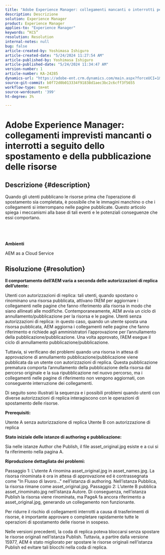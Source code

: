 ```yaml
---
title: "Adobe Experience Manager: collegamenti mancanti o interrotti per immagine imprevista dopo lo spostamento e la pubblicazione delle risorse"
description: Descrizione
solution: Experience Manager
product: Experience Manager
applies-to: "Experience Manager"
keywords: “KCS”
resolution: Resolution
internal-notes: null
bug: false
article-created-by: Yoshimasa Ishiguro
article-created-date: "5/24/2024 11:27:54 AM"
article-published-by: Yoshimasa Ishiguro
article-published-date: "5/24/2024 11:34:47 AM"
version-number: 1
article-number: KA-24285
dynamics-url: "https://adobe-ent.crm.dynamics.com/main.aspx?forceUCI=1&pagetype=entityrecord&etn=knowledgearticle&id=058dd2a2-c019-ef11-9f89-6045bd0298d4"
source-git-commit: b0f72d0b013334f91838d1aec3bc2c6cff3f5655
workflow-type: tm+mt
source-wordcount: '399'
ht-degree: 3%

---
```


# Adobe Experience Manager: collegamenti imprevisti mancanti o interrotti a seguito dello spostamento e della pubblicazione delle risorse

## Descrizione {#description}

Quando gli utenti pubblicano le risorse prima che l’operazione di spostamento sia completata, è possibile che le immagini manchino o che i collegamenti si interrompano nelle pagine pubblicate. Questo articolo spiega i meccanismi alla base di tali eventi e le potenziali conseguenze che essi comportano.<br><br> <br><br><br>
<b>Ambienti</b>

AEM as a Cloud Service


## Risoluzione {#resolution}


<b>Il comportamento dell’AEM varia a seconda delle autorizzazioni di replica dell’utente:</b>

Utenti con autorizzazioni di replica: tali utenti, quando spostano o rinominano una risorsa pubblicata, attivano l’AEM per aggiornare i collegamenti nelle pagine che fanno riferimento alla risorsa in modo che siano allineati alle modifiche. Contemporaneamente, AEM avvia un ciclo di annullamento/pubblicazione per la risorsa e le pagine.
Utenti senza autorizzazioni di replica: in questo caso, quando un utente sposta una risorsa pubblicata, AEM aggiorna i collegamenti nelle pagine che fanno riferimento e richiede agli amministratori l’approvazione per l’annullamento della pubblicazione/pubblicazione. Una volta approvato, l’AEM esegue il ciclo di annullamento pubblicazione/pubblicazione.

Tuttavia, si verificano dei problemi quando una risorsa in attesa di approvazione di annullamento pubblicazione/pubblicazione viene pubblicata da un utente con autorizzazioni di replica. Questa pubblicazione prematura comporta l’annullamento della pubblicazione della risorsa dal percorso originale e la sua ripubblicazione nel nuovo percorso, ma i collegamenti nelle pagine di riferimento non vengono aggiornati, con conseguente interruzione dei collegamenti.

Di seguito sono illustrati la sequenza e i possibili problemi quando utenti con diverse autorizzazioni di replica interagiscono con le operazioni di spostamento delle risorse.

<b>Prerequisiti:</b>

Utente A senza autorizzazione di replica Utente B con autorizzazione di replica

<b>Stato iniziale delle istanze di authoring e pubblicazione:</b>

Sia nelle istanze Author che Publish, il file asset_original.jpg esiste e a cui si fa riferimento nella pagina A.

<b>Riproduzione dettagliata dei problemi:</b>

Passaggio 1: L&#39;utente A rinomina asset_original.jpg in asset_names.jpg. La risorsa rinominata è ora in attesa di approvazione ed è contrassegnata come &quot;In Flusso di lavoro...&quot; nell’istanza di authoring. Nell’istanza Pubblica, la risorsa rimane come asset_original.jpg.
Passaggio 2: L’utente B pubblica asset_rinominato.jpg nell’istanza Autore. Di conseguenza, nell’istanza Publish la risorsa viene rinominata, ma PageA fa ancora riferimento a asset_original.jpg, generando un collegamento non funzionante.

Per ridurre il rischio di collegamenti interrotti a causa di trasferimenti di risorse, è importante approvare o completare rapidamente tutte le operazioni di spostamento delle risorse in sospeso.

Nelle versioni precedenti, la coda di replica poteva bloccarsi senza spostare le risorse originali nell’istanza Publish. Tuttavia, a partire dalla versione 15977, AEM è stato migliorato per spostare le risorse originali nell’istanza Publish ed evitare tali blocchi nella coda di replica.
